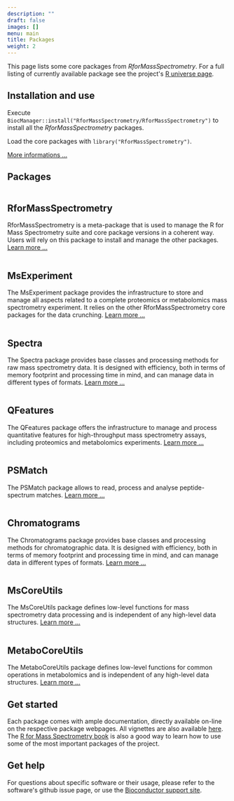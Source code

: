 ```yaml
---
description: ""
draft: false
images: []
menu: main
title: Packages
weight: 2
---
```


This page lists some core packages from *RforMassSpectrometry*. For a full
listing of currently available package see the project's [R universe
page](https://rformassspectrometry.r-universe.dev/ui#packages).


## Installation and use

Execute
`BiocManager::install("RforMassSpectrometry/RforMassSpectrometry")` to
install all the *RforMassSpectrometry* packages.

Load the core packages with `library("RforMassSpectrometry")`.

[More informations ...](https://rformassspectrometry.github.io/RforMassSpectrometry/articles/RforMassSpectrometry.html#installation)


## Packages

<div class="package-section">

<div class="packages">

<div class="package-left">
<img class="package-image-left" src="/images/hex-RforMassSpectrometry.png" alt=""></img>
<div class="package-info">

<h2>RforMassSpectrometry</h2>

<p>RforMassSpectrometry is a meta-package that is used to manage the R
for Mass Spectrometry suite and core package versions in a coherent
way. Users will rely on this package to install and manage the other
packages. <a
href="https://rformassspectrometry.github.io/RforMassSpectrometry/">Learn
more ...</a></p> </div> </div>

<div class="package-right">
<img class="package-image-right" src="/images/hex-MsExperiment.png" alt=""></img>
<div class="package-info">

<h2>MsExperiment</h2>

<p>The MsExperiment package provides the infrastructure to store and
manage all aspects related to a complete proteomics or metabolomics
mass spectrometry experiment. It relies on the other
RforMassSpectrometry core packages for the data crunching. <a
href="https://rformassspectrometry.github.io/MsExperiment">Learn more
...</a></p> </div> </div>

<div class="package-left">
<img class="package-image-left" src="/images/hex-Spectra.png" alt=""></img>
<div class="package-info">

<h2>Spectra</h2>

<p>The Spectra package provides base classes and processing
methods for raw mass spectrometry data. It is designed with
efficiency, both in terms of memory footprint and processing time in
mind, and can manage data in different types of formats. <a
href="https://rformassspectrometry.github.io/Spectra">Learn more
...</a> </p> </div> </div>


<div class="package-right">
<img class="package-image-right" src="/images/hex-Features.png" alt=""></img>
<div class="package-info">

<h2>QFeatures</h2>

<p>The QFeatures package offers the infrastructure to manage and
process quantitative features for high-throughput mass spectrometry
assays, including proteomics and metabolomics experiments. <a
href="https://rformassspectrometry.github.io/QFeatures">Learn more
...</a></p> </div> </div>


<div class="package-left">
<img class="package-image-left" src="/images/hex-RforMassSpectrometry.png" alt=""></img>
<div class="package-info">

<h2>PSMatch</h2>

<p>The PSMatch package allows to read, process and analyse
peptide-spectrum matches. <a
href="https://rformassspectrometry.github.io/PSMatch">Learn more
...</a></p> </div> </div>

<div class="package-right">
<img class="package-image-right" src="/images/hex-Chromatograms.png" alt=""></img>
<div class="package-info">

<h2>Chromatograms</h2>

<p>The Chromatograms package provides base classes and processing
methods for chromatographic data. It is designed with efficiency,
both in terms of memory footprint and processing time in mind, and can
manage data in different types of formats. <a
href="https://rformassspectrometry.github.io/Chromatograms">Learn
more ...</a> </p> </div> </div>


<div class="package-left">
<img class="package-image-left" src="/images/hex-MsCoreUtils.png" alt=""></img>
<div class="package-info">

<h2>MsCoreUtils</h2>

<p>The MsCoreUtils package defines low-level functions for mass
spectrometry data processing and is independent of any high-level data
structures. <a
href="https://rformassspectrometry.github.io/MsCoreUtils">Learn
more ...</a></p> </div> </div>


<div class="package-right">
<img class="package-image-right" src="/images/hex-MetaboCoreUtils.png" alt=""></img>
<div class="package-info">

<h2>MetaboCoreUtils</h2>

<p>The MetaboCoreUtils package defines low-level functions for common operations
in metabolomics and is independent of any high-level data structures. <a
href="https://rformassspectrometry.github.io/MetaboCoreUtils">Learn
more ...</a></p> </div> </div>

</div>

</div>

## Get started

Each package comes with ample documentation, directly available
on-line on the respective package webpages. All vignettes are also
available
[here](https://rformassspectrometry.r-universe.dev/ui#articles). The
[R for Mass Spectrometry
book](https://rformassspectrometry.github.io/book/) is also a good
way to learn how to use some of the most important packages of the
project.

## Get help

For questions about specific software or their usage, please refer to
the software's github issue page, or use the [Bioconductor support
site](http://support.bioconductor.org/).
